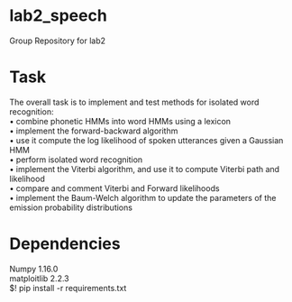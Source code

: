 # lab2_speech
Group Repository for lab2
# Task
The overall task is to implement and test methods for isolated word recognition:\
• combine phonetic HMMs into word HMMs using a lexicon\
• implement the forward-backward algorithm\
• use it compute the log likelihood of spoken utterances given a Gaussian HMM\
• perform isolated word recognition\
• implement the Viterbi algorithm, and use it to compute Viterbi path and likelihood\
• compare and comment Viterbi and Forward likelihoods\
• implement the Baum-Welch algorithm to update the parameters of the emission probability
distributions
# Dependencies
Numpy 1.16.0\
matploitlib 2.2.3\
$! pip install -r requirements.txt
